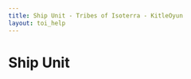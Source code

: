 ```yaml
---
title: Ship Unit - Tribes of Isoterra - KitleOyun
layout: toi_help
---
```


<h1 class="h1">Ship Unit</h1>
